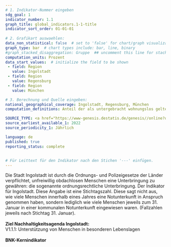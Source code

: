 ```yaml
---
# 1. Indikator-Nummer eingeben 
sdg_goal: 1 
indicator_number: 1.1
graph_title: global_indicators.1-1-title
indicator_sort_order: 01-01-01
 
# 2. Grafikart auswaehlen: 
data_non_statistical: false  # set to 'false' for chart/graph visualization 
graph_type: bar  # chart types include: bar, line, binary 
#graph_stacked_disaggregation: Gruppe  ## uncomment this line for stacked bars. eplace 'Geschlecht' with the field of aggregation. 
computation_units: Prozent   
data_start_values:  # initialize the field to be shown  
 - field: Region
   value: Ingolstadt 
 - field: Region 
   value: Regensburg
 - field: Region 
   value: München

# 3. Berechnung und Quelle eingeben: 
national_geographical_coverage: Ingolstadt, Regensburg, München 
computation_definitions: Anteil der als untergebracht wohnungslos geltenden Einwohner/-innen an der Gesamtbevölkerung

SOURCE_TYPE: <a href="https://www-genesis.destatis.de/genesis//online?operation=table&code=22971-0080&bypass=true&levelindex=0&levelid=1730374033875#abreadcrumb">Statistisches Bundesamt</a>  # data source  
source_earliest_available_1: 2022
source_periodicity_1: Jährlich

language: de   
published: true 
reporting_status: complete
 
 
# Für Leittext für den Indikator nach den Stichen '---' einfügen. 
---
```

Die Stadt Ingolstadt ist durch die Ordnungs- und Polizeigesetze der Länder verpflichtet, unfreiwillig obdachlosen Menschen eine Unterbringung zu gewähren: die sogenannte ordnungsrechtliche Unterbringung. Der Indikator für Ingolstadt. Diese Angabe ist eine Stichtagszahl. Diese sagt nicht aus, wie viele Menschen innerhalb eines Jahres eine Notunterkunft in Anspruch genommen haben, sondern lediglich wie viele Menschen jeweils zum 31. Januar in einer kommunalen Notunterkunft eingewiesen waren. (Fallzahlen jeweils nach Stichtag 31. Januar). <br>
<br>
<b>Ziel Nachhaltigkeitsagenda Ingolstadt:</b><br> 
V1.1.1: Unterstützung von Menschen in besonderen Lebenslagen<br>
<br>
<b>BNK-Kernindikator</b>
